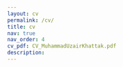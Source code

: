 ```yaml
---
layout: cv
permalink: /cv/
title: cv
nav: true
nav_order: 4
cv_pdf: CV_MuhammadUzairKhattak.pdf
description: 
---
```


